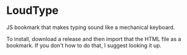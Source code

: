 # LoudType
JS bookmark that makes typing sound like a mechanical keyboard.

To install, download a release and then import that the HTML file as a bookmark. If you don't how to do that, I suggest looking it up.
